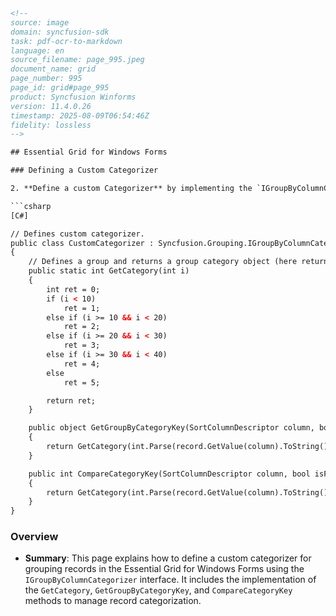```html
<!--
source: image
domain: syncfusion-sdk
task: pdf-ocr-to-markdown
language: en
source_filename: page_995.jpeg
document_name: grid
page_number: 995
page_id: grid#page_995
product: Syncfusion Winforms
version: 11.4.0.26
timestamp: 2025-08-09T06:54:46Z
fidelity: lossless
-->

## Essential Grid for Windows Forms

### Defining a Custom Categorizer

2. **Define a custom Categorizer** by implementing the `IGroupByColumnCategorizer` interface. It writes a method named `GetCategory` where it defines a group and returns a category object which in turn is used by the interface members `GetGroupByCategoryKey` and `CompareCategoryKey` methods. The `GetGroupByCategoryKey` is used to return the key for the specified column and the record, and the `CompareCategoryKey` determines if the current record belongs to the same category as the previous record.

```csharp
[C#]

// Defines custom categorizer.
public class CustomCategorizer : Syncfusion.Grouping.IGroupByColumnCategorizer
{
    // Defines a group and returns a group category object (here returns 1 through 5).
    public static int GetCategory(int i)
    {
        int ret = 0;
        if (i < 10)
            ret = 1;
        else if (i >= 10 && i < 20)
            ret = 2;
        else if (i >= 20 && i < 30)
            ret = 3;
        else if (i >= 30 && i < 40)
            ret = 4;
        else
            ret = 5;

        return ret;
    }

    public object GetGroupByCategoryKey(SortColumnDescriptor column, bool isForeignKey, Record record)
    {
        return GetCategory(int.Parse(record.GetValue(column).ToString()));
    }

    public int CompareCategoryKey(SortColumnDescriptor column, bool isForeignKey, object category, Record record)
    {
        return GetCategory(int.Parse(record.GetValue(column).ToString())) - (int)category;
    }
}
```

### Overview

- **Summary**: This page explains how to define a custom categorizer for grouping records in the Essential Grid for Windows Forms using the `IGroupByColumnCategorizer` interface. It includes the implementation of the `GetCategory`, `GetGroupByCategoryKey`, and `CompareCategoryKey` methods to manage record categorization.

<!-- tags: [Syncfusion Winforms, Essential Grid, Custom Categorizer, IGroupByColumnCategorizer, Record Grouping] -->
```